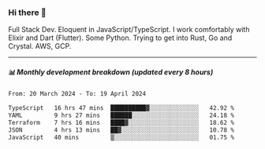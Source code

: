 ### Hi there 👋

Full Stack Dev. Eloquent in JavaScript/TypeScript. I work comfortably with Elixir and Dart (Flutter). Some Python. Trying to get into Rust, Go and Crystal. AWS, GCP.

***

##### 📊 Monthly development breakdown (updated every 8 hours)

<!--START_SECTION:waka-->

```txt
From: 20 March 2024 - To: 19 April 2024

TypeScript   16 hrs 47 mins  ██████████▓░░░░░░░░░░░░░░   42.92 %
YAML         9 hrs 27 mins   ██████░░░░░░░░░░░░░░░░░░░   24.18 %
Terraform    7 hrs 16 mins   ████▓░░░░░░░░░░░░░░░░░░░░   18.62 %
JSON         4 hrs 13 mins   ██▓░░░░░░░░░░░░░░░░░░░░░░   10.78 %
JavaScript   40 mins         ▒░░░░░░░░░░░░░░░░░░░░░░░░   01.75 %
```

<!--END_SECTION:waka-->
